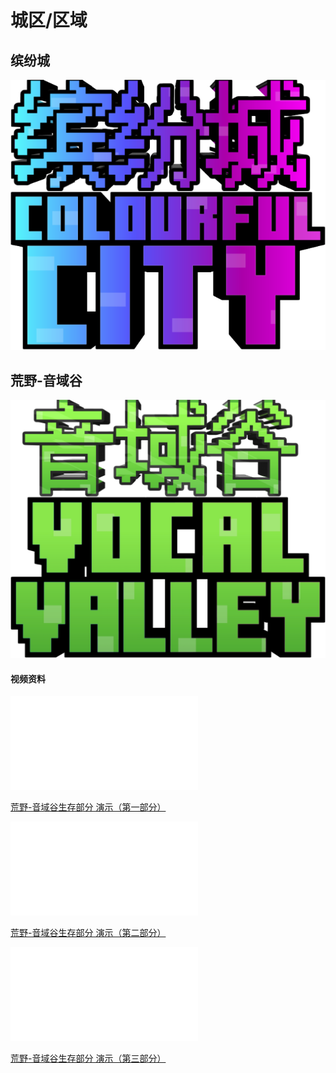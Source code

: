 # 城区/区域
## 缤纷城
![](image/缤纷城.png ':size=20%')
## 荒野-音域谷
![](image/音域谷.png ':size=20%')
#### 视频资料

<iframe src="//player.bilibili.com/player.html?aid=300516865&bvid=BV1Gf4y1Z7Bs&cid=763800467&page=1" scrolling="no" border="0" frameborder="no" framespacing="0" allowfullscreen="true"> </iframe>

[荒野-音域谷生存部分 演示（第一部分）](https://b23.tv/bcSKioo)

<iframe src="//player.bilibili.com/player.html?aid=643107993&bvid=BV1kY4y1E7kP&cid=764649672&page=1" scrolling="no" border="0" frameborder="no" framespacing="0" allowfullscreen="true"> </iframe>

[荒野-音域谷生存部分 演示（第二部分）](https://b23.tv/YAmNLFW)

<iframe src="//player.bilibili.com/player.html?aid=898861154&bvid=BV1qN4y1772a&cid=784710382&page=1" scrolling="no" border="0" frameborder="no" framespacing="0" allowfullscreen="true"> </iframe>

[荒野-音域谷生存部分 演示（第三部分）](https://www.bilibili.com/video/BV1qN4y1772a?spm_id_from=333.999.0.0)